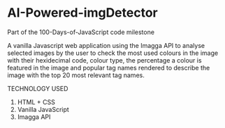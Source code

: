 # AI-Powered-imgDetector
Part of the 100-Days-of-JavaScript code milestone

A vanilla Javascript web application using the Imagga API to analyse selected images by the user to check the most used colours in the image with their hexidecimal code, colour type, the percentage a colour is featured in the image and popular tag names rendered to describe the image with the top 20 most relevant tag names. 

TECHNOLOGY USED
1. HTML + CSS
2. Vanilla JavaScript
3. Imagga API
